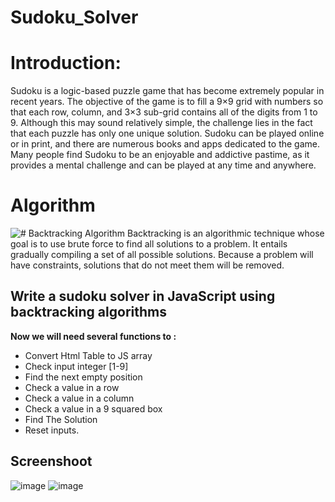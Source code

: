 # Sudoku_Solver

# Introduction:

Sudoku is a logic-based puzzle game that has become extremely popular in recent years. The objective of the game is to fill a 9×9 grid with numbers so that each row, column, and 3×3 sub-grid contains all of the digits from 1 to 9. Although this may sound relatively simple, the challenge lies in the fact that each puzzle has only one unique solution. Sudoku can be played online or in print, and there are numerous books and apps dedicated to the game. Many people find Sudoku to be an enjoyable and addictive pastime, as it provides a mental challenge and can be played at any time and anywhere.

# Algorithm
![# Backtracking Algorithm](https://www.simplilearn.com/ice9/free_resources_article_thumb/BackTracking%20Algorithm%20-%20Soni/state-space-tree-in-backtracking-algorithm.png)
Backtracking is an algorithmic technique whose goal is to use brute force to find all solutions to a problem. It entails gradually compiling a set of all possible solutions. Because a problem will have constraints, solutions that do not meet them will be removed.

## Write a sudoku solver in JavaScript using backtracking algorithms

**Now we will need several functions to :**

 - Convert Html Table to JS array
 - Check input integer [1-9]
 - Find the next empty position
 - Check a value in a row
 - Check a value in a column
 - Check a value in a 9 squared box
 - Find The Solution
 - Reset inputs.

## Screenshoot
![image](https://user-images.githubusercontent.com/58664127/170878328-3bb68124-fee7-4a88-838e-7861dc8f49d0.png)
![image](https://user-images.githubusercontent.com/58664127/170878354-04388448-79da-458b-9ea2-028ff34ac9c8.png)
